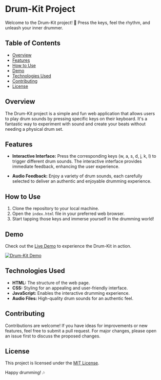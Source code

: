 # Drum-Kit Project

Welcome to the Drum-Kit project! 🥁 Press the keys, feel the rhythm, and unleash your inner drummer.

## Table of Contents

- [Overview](#overview)
- [Features](#features)
- [How to Use](#how-to-use)
- [Demo](#demo)
- [Technologies Used](#technologies-used)
- [Contributing](#contributing)
- [License](#license)

## Overview

The Drum-Kit project is a simple and fun web application that allows users to play drum sounds by pressing specific keys on their keyboard. It's a fantastic way to experiment with sound and create your beats without needing a physical drum set.

## Features

- **Interactive Interface:** Press the corresponding keys (w, a, s, d, j, k, l) to trigger different drum sounds. The interactive interface provides immediate feedback, enhancing the user experience.

- **Audio Feedback:** Enjoy a variety of drum sounds, each carefully selected to deliver an authentic and enjoyable drumming experience.

## How to Use

1. Clone the repository to your local machine.
2. Open the `index.html` file in your preferred web browser.
3. Start tapping those keys and immerse yourself in the drumming world!

## Demo

Check out the [Live Demo](#) to experience the Drum-Kit in action.

[![Drum-Kit Demo](demo-screenshot.png)](#)

## Technologies Used

- **HTML:** The structure of the web page.
- **CSS:** Styling for an appealing and user-friendly interface.
- **JavaScript:** Enables the interactive drumming experience.
- **Audio Files:** High-quality drum sounds for an authentic feel.

## Contributing

Contributions are welcome! If you have ideas for improvements or new features, feel free to submit a pull request. For major changes, please open an issue first to discuss the proposed changes.

## License

This project is licensed under the [MIT License](LICENSE).

Happy drumming! 🎶
